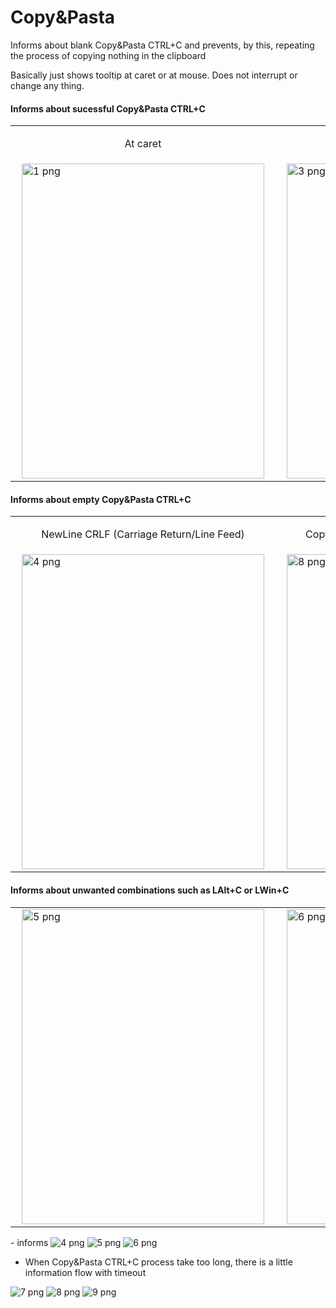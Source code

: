 # Copy&Pasta
Informs about blank Copy&Pasta CTRL+C and prevents, by this, repeating the process of copying nothing in the clipboard

Basically just shows tooltip at caret or at mouse. Does not interrupt or change any thing.

#### Informs about sucessful Copy&Pasta CTRL+C
<table style="border: 0 !important;">
  <tr style="border: 0 !important;">
   <td style="border: 0 !important;"><p align="center">At caret</p></td>
   <td style="border: 0 !important;"><p align="center">200 characters preview limit</p></td>
  </tr>
  <tr style="border: 0 !important;">
   <td style="border: 0 !important;"><img loading="lazy" src="./_resources/images/1.png" alt="1 png" width=388 height=504 hspace="10" /></td>
   <td style="border: 0 !important;"><img loading="lazy" src="./_resources/images/3.png" alt="3 png" width=388 height=504 hspace="10" /></td>
  </tr>
 </table>
 
#### Informs about empty Copy&Pasta CTRL+C
<table style="border: 0 !important;">
  <tr style="border: 0 !important;">
   <td style="border: 0 !important;"><p align="center">NewLine CRLF (Carriage Return/Line Feed)</p></td>
   <td style="border: 0 !important;"><p align="center">Copy already exists in the current clipboard</p></td>
  </tr>
  <tr style="border: 0 !important;">
   <td style="border: 0 !important;"><img loading="lazy" src="./_resources/images/4.png" alt="4 png" width=388 height=504 hspace="10" /></td>
   <td style="border: 0 !important;"><img loading="lazy" src="./_resources/images/8.png" alt="8 png" width=388 height=504 hspace="10" /></td>
  </tr>
 </table>
 

#### Informs about unwanted combinations such as LAlt+C or LWin+C
<table style="border: 0 !important;">
  <tr style="border: 0 !important;">
   <td style="border: 0 !important;"><img loading="lazy" src="./_resources/images/5.png" alt="5 png" width=388 height=504 hspace="10" /></td>
   <td style="border: 0 !important;"><img loading="lazy" src="./_resources/images/6.png" alt="6 png" width=388 height=504 hspace="10" /></td>
   <td style="border: 0 !important;"><img loading="lazy" src="./_resources/images/7.png" alt="7 png" width=388 height=504 hspace="10" /></td>
  </tr>
 </table>
- informs 
<img loading="lazy" src="./_resources/4.png" alt="4 png" />
<img loading="lazy" src="./_resources/5.png" alt="5 png" />
<img loading="lazy" src="./_resources/6.png" alt="6 png" />

- When Copy&Pasta CTRL+C process take too long, there is a little information flow with timeout 
<img loading="lazy" src="./_resources/7.png" alt="7 png" />
<img loading="lazy" src="./_resources/8.png" alt="8 png" />
<img loading="lazy" src="./_resources/9.png" alt="9 png" />
